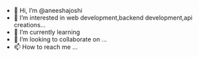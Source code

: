 - 👋 Hi, I’m @aneeshajoshi
- 👀 I’m interested in web development,backend development,api creations...
- 🌱 I’m currently learning 
- 💞️ I’m looking to collaborate on ...
- 📫 How to reach me ...

<!---
aneeshajoshi/aneeshajoshi is a ✨ special ✨ repository because its `README.md` (this file) appears on your GitHub profile.
You can click the Preview link to take a look at your changes.
--->
